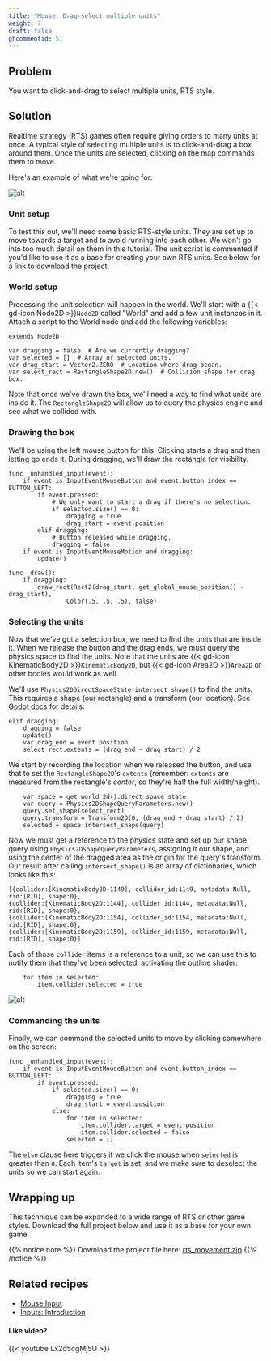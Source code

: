 ```yaml
---
title: "Mouse: Drag-select multiple units"
weight: 7
draft: false
ghcommentid: 51
---
```


## Problem

You want to click-and-drag to select multiple units, RTS style.

## Solution

Realtime strategy (RTS) games often require giving orders to many units at once. A typical style of selecting multiple units is to click-and-drag a box around them. Once the units are selected, clicking on the map commands them to move.

Here's an example of what we're going for:

![alt](/godot_recipes/img/multi_unit_01.gif)

### Unit setup

To test this out, we'll need some basic RTS-style units. They are set up to move towards a target and to avoid running into each other. We won't go into too much detail on them in this tutorial. The unit script is commented if you'd like to use it as a base for creating your own RTS units. See below for a link to download the project.

### World setup

Processing the unit selection will happen in the world. We'll start with a {{< gd-icon Node2D >}}`Node2D` called "World" and add a few unit instances in it. Attach a script to the World node and add the following variables:

```gdscript
extends Node2D

var dragging = false  # Are we currently dragging?
var selected = []  # Array of selected units.
var drag_start = Vector2.ZERO  # Location where drag began.
var select_rect = RectangleShape2D.new()  # Collision shape for drag box.
```

Note that once we've drawn the box, we'll need a way to find what units are inside it. The `RectangleShape2D` will allow us to query the physics engine and see what we collided with.

### Drawing the box

We'll be using the left mouse button for this. Clicking starts a drag and then letting go ends it. During dragging, we'll draw the rectangle for visibility.

```gdscript
func _unhandled_input(event):
    if event is InputEventMouseButton and event.button_index == BUTTON_LEFT:
        if event.pressed:
            # We only want to start a drag if there's no selection.
            if selected.size() == 0:
                dragging = true
                drag_start = event.position
        elif dragging:
            # Button released while dragging.
            dragging = false
    if event is InputEventMouseMotion and dragging:
        update()

func _draw():
    if dragging:
        draw_rect(Rect2(drag_start, get_global_mouse_position() - drag_start),
                Color(.5, .5, .5), false)
```

### Selecting the units

Now that we've got a selection box, we need to find the units that are inside it. When we release the button and the drag ends, we must query the physics space to find the units. Note that the units are {{< gd-icon KinematicBody2D >}}`KinematicBody2D`, but {{< gd-icon Area2D >}}`Area2D` or other bodies would work as well.

We'll use `Physics2DDirectSpaceState.intersect_shape()` to find the units. This requires a shape (our rectangle) and a transform (our location). See [Godot docs](https://docs.godotengine.org/en/3.1/classes/class_physics2ddirectspacestate.html) for details.

```gdscript
elif dragging:
    dragging = false
    update()
    var drag_end = event.position
    select_rect.extents = (drag_end - drag_start) / 2
```

We start by recording the location when we released the button, and use that to set the `RectangleShape2D`'s `extents` (remember: `extents` are measured from the rectangle's *center*, so they're half the full width/height).

```gdscript
    var space = get_world_2d().direct_space_state
    var query = Physics2DShapeQueryParameters.new()
    query.set_shape(select_rect)
    query.transform = Transform2D(0, (drag_end + drag_start) / 2)
    selected = space.intersect_shape(query)
```

Now we must get a reference to the physics state and set up our shape query using `Physics2DShapeQueryParameters`, assigning it our shape, and using the center of the dragged area as the origin for the query's transform. Our result after calling `intersect_shape()` is an array of dictionaries, which looks like this:

```
[{collider:[KinematicBody2D:1149], collider_id:1149, metadata:Null, rid:[RID], shape:0},
{collider:[KinematicBody2D:1144], collider_id:1144, metadata:Null, rid:[RID], shape:0},
{collider:[KinematicBody2D:1154], collider_id:1154, metadata:Null, rid:[RID], shape:0},
{collider:[KinematicBody2D:1159], collider_id:1159, metadata:Null, rid:[RID], shape:0}]
```

Each of those `collider` items is a reference to a unit, so we can use this to notify them that they've been selected, activating the outline shader:

```gdscript
    for item in selected:
        item.collider.selected = true
```

![alt](/godot_recipes/img/multi_unit_03.gif)

### Commanding the units

Finally, we can command the selected units to move by clicking somewhere on the screen:

```gdscript
func _unhandled_input(event):
    if event is InputEventMouseButton and event.button_index == BUTTON_LEFT:
        if event.pressed:
            if selected.size() == 0:
                dragging = true
                drag_start = event.position
            else:
                for item in selected:
                    item.collider.target = event.position
                    item.collider.selected = false
                selected = []
```

The `else` clause here triggers if we click the mouse when `selected` is greater than `0`. Each item's `target` is set, and we make sure to deselect the units so we can start again.

## Wrapping up

This technique can be expanded to a wide range of RTS or other game styles. Download the full project below and use it as a base for your own game.

{{% notice note %}}
Download the project file here: [rts_movement.zip](/godot_recipes/files/rts_movement.zip)
{{% /notice %}}

## Related recipes

- [Mouse Input](/godot_recipes/input/mouse_input/)
- [Inputs: Introduction](/godot_recipes/input/input_intro/)

#### Like video?

{{< youtube Lx2d5cgMj5U >}}